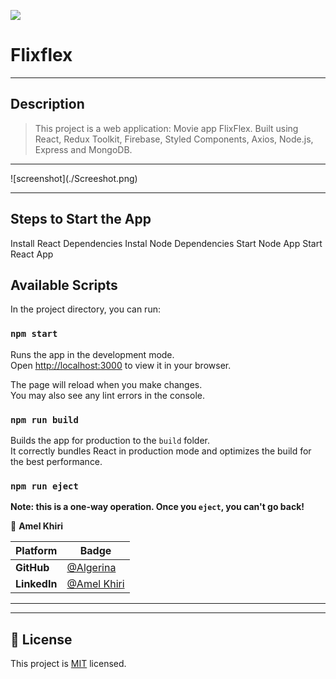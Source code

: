 ![](https://img.shields.io/static/v1?label=BY&message=Algerina&color=pink)

# Flixflex

<hr>

## Description

>  This project is a web application: Movie app FlixFlex. Built using React, Redux Toolkit, Firebase, Styled Components, Axios, Node.js, Express and MongoDB.

 
<hr>
![screenshot](./Screeshot.png)

<hr>



## Steps to Start the App
Install React Dependencies
Instal Node Dependencies
Start Node App
Start React App

## Available Scripts

In the project directory, you can run:

### `npm start`

Runs the app in the development mode.\
Open [http://localhost:3000](http://localhost:3000) to view it in your browser.

The page will reload when you make changes.\
You may also see any lint errors in the console.



### `npm run build`

Builds the app for production to the `build` folder.\
It correctly bundles React in production mode and optimizes the build for the best performance.


### `npm run eject`

**Note: this is a one-way operation. Once you `eject`, you can't go back!**


 👤 **Amel Khiri**

 Platform | Badge |
 --- | --- |
 **GitHub**  | [@Algerina](https://github.com/Algerina)
 **LinkedIn** | [@Amel Khiri](https://www.linkedin.com/in/amel-khiri/)
<hr>


<hr>

## 📝 License

This project is [MIT](./MIT.md) licensed.
